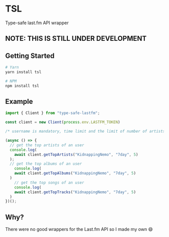 # TSL

Type-safe last.fm API wrapper

## NOTE: THIS IS STILL UNDER DEVELOPMENT

## Getting Started

```bash
# Yarn
yarn install tsl

# NPM
npm install tsl
```

## Example

```ts
import { Client } from "type-safe-lastfm";

const client = new Client(process.env.LASTFM_TOKEN)

/* username is mandatory, time limit and the limit of number of artists is optional */

(async () => {
  // get the top artists of an user
  console.log(
    await client.getTopArtists("KidnappingNemo", "7day", 5)
  ); 
  // get the top albums of an user
    console.log(
    await client.getTopAlbums("KidnappingNemo", "7day", 5)
  )
    // get the top songs of an user
    console.log(
    await client.getTopTracks("KidnappingNemo", "7day", 5)
  )
})();
```

## Why?

There were no good wrappers for the Last.fm API so I made my own :smile:
